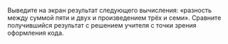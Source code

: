 
Выведите на экран результат следующего вычисления: «разность между суммой пяти и двух и произведением трёх и семи». Сравните получившийся результат с решением учителя с точки зрения оформления кода.
